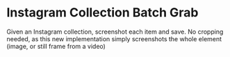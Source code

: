 # Instagram Collection Batch Grab
Given an Instagram collection, screenshot each item and save. No cropping needed, as this new implementation simply screenshots the whole element (image, or still frame from a video)

